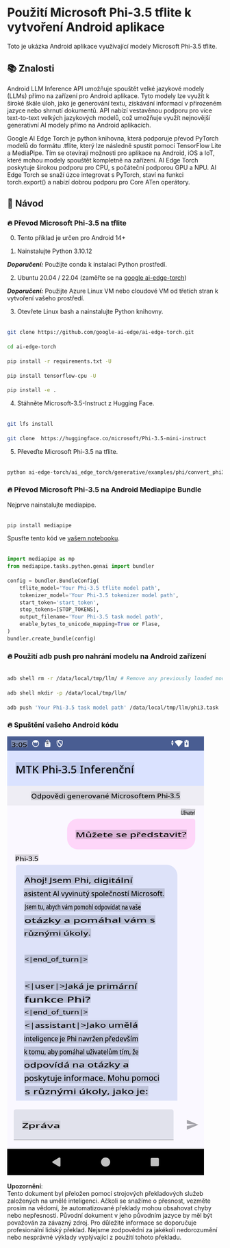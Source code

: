 # **Použití Microsoft Phi-3.5 tflite k vytvoření Android aplikace**

Toto je ukázka Android aplikace využívající modely Microsoft Phi-3.5 tflite.

## **📚 Znalosti**

Android LLM Inference API umožňuje spouštět velké jazykové modely (LLMs) přímo na zařízení pro Android aplikace. Tyto modely lze využít k široké škále úloh, jako je generování textu, získávání informací v přirozeném jazyce nebo shrnutí dokumentů. API nabízí vestavěnou podporu pro více text-to-text velkých jazykových modelů, což umožňuje využít nejnovější generativní AI modely přímo na Android aplikacích.

Google AI Edge Torch je python knihovna, která podporuje převod PyTorch modelů do formátu .tflite, který lze následně spustit pomocí TensorFlow Lite a MediaPipe. Tím se otevírají možnosti pro aplikace na Android, iOS a IoT, které mohou modely spouštět kompletně na zařízení. AI Edge Torch poskytuje širokou podporu pro CPU, s počáteční podporou GPU a NPU. AI Edge Torch se snaží úzce integrovat s PyTorch, staví na funkci torch.export() a nabízí dobrou podporu pro Core ATen operátory.

## **🪬 Návod**

### **🔥 Převod Microsoft Phi-3.5 na tflite**

0. Tento příklad je určen pro Android 14+

1. Nainstalujte Python 3.10.12

***Doporučení:*** Použijte conda k instalaci Python prostředí.

2. Ubuntu 20.04 / 22.04 (zaměřte se na [google ai-edge-torch](https://github.com/google-ai-edge/ai-edge-torch))

***Doporučení:*** Použijte Azure Linux VM nebo cloudové VM od třetích stran k vytvoření vašeho prostředí.

3. Otevřete Linux bash a nainstalujte Python knihovny.

```bash

git clone https://github.com/google-ai-edge/ai-edge-torch.git

cd ai-edge-torch

pip install -r requirements.txt -U 

pip install tensorflow-cpu -U

pip install -e .

```

4. Stáhněte Microsoft-3.5-Instruct z Hugging Face.

```bash

git lfs install

git clone  https://huggingface.co/microsoft/Phi-3.5-mini-instruct

```

5. Převeďte Microsoft Phi-3.5 na tflite.

```bash

python ai-edge-torch/ai_edge_torch/generative/examples/phi/convert_phi3_to_tflite.py --checkpoint_path  Your Microsoft Phi-3.5-mini-instruct path --tflite_path Your Microsoft Phi-3.5-mini-instruct tflite path  --prefill_seq_len 1024 --kv_cache_max_len 1280 --quantize True

```

### **🔥 Převod Microsoft Phi-3.5 na Android Mediapipe Bundle**

Nejprve nainstalujte mediapipe.

```bash

pip install mediapipe

```

Spusťte tento kód ve [vašem notebooku](../../../../../../code/09.UpdateSamples/Aug/Android/convert/convert_phi.ipynb).

```python

import mediapipe as mp
from mediapipe.tasks.python.genai import bundler

config = bundler.BundleConfig(
    tflite_model='Your Phi-3.5 tflite model path',
    tokenizer_model='Your Phi-3.5 tokenizer model path',
    start_token='start_token',
    stop_tokens=[STOP_TOKENS],
    output_filename='Your Phi-3.5 task model path',
    enable_bytes_to_unicode_mapping=True or Flase,
)
bundler.create_bundle(config)

```

### **🔥 Použití adb push pro nahrání modelu na Android zařízení**

```bash

adb shell rm -r /data/local/tmp/llm/ # Remove any previously loaded models

adb shell mkdir -p /data/local/tmp/llm/

adb push 'Your Phi-3.5 task model path' /data/local/tmp/llm/phi3.task

```

### **🔥 Spuštění vašeho Android kódu**

![demo](../../../../../../translated_images/demo.8981711efb5a9cee5dcd835f66b3b31b94b4f3e527300e15a98a0d48863b9fbd.cs.png)

**Upozornění**:  
Tento dokument byl přeložen pomocí strojových překladových služeb založených na umělé inteligenci. Ačkoli se snažíme o přesnost, vezměte prosím na vědomí, že automatizované překlady mohou obsahovat chyby nebo nepřesnosti. Původní dokument v jeho původním jazyce by měl být považován za závazný zdroj. Pro důležité informace se doporučuje profesionální lidský překlad. Nejsme zodpovědní za jakékoli nedorozumění nebo nesprávné výklady vyplývající z použití tohoto překladu.